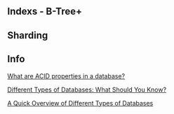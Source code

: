 ## Indexs - B-Tree+

## Sharding

## Info
[What are ACID properties in a database?](https://www.educative.io/edpresso/what-are-acid-properties-in-a-database)

[Different Types of Databases: What Should You Know?](https://www.bitdegree.org/tutorials/types-of-databases/)

[A Quick Overview of Different Types of Databases](https://www.astera.com/type/blog/a-quick-overview-of-different-types-of-databases/)